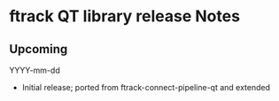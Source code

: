 # ftrack QT library release Notes

## Upcoming
YYYY-mm-dd

* Initial release; ported from ftrack-connect-pipeline-qt and extended
